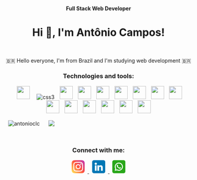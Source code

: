 <h4 align="center">Full Stack Web Developer</h4>
<h1 align="center">Hi 👋, I'm Antônio Campos!</h1>
<br>
<p align="center">🇧🇷 Hello everyone, I'm from Brazil and I'm studying web development 🇧🇷</p>
<h3 align="center">Technologies and tools:</h3>
<p align="center">
  <img width="35" height="35" hspace="10"src="https://cdn.jsdelivr.net/gh/devicons/devicon/icons/git/git-original.svg" />
  <img width="35" height="35" hspace="5"src="https://cdn.jsdelivr.net/gh/devicons/devicon/icons/html5/html5-original.svg" alt="css3" width="40" height="40"/> 
  <img width="35" height="35" hspace="5"src="https://cdn.jsdelivr.net/gh/devicons/devicon/icons/css3/css3-original.svg" />
  <img width="35" height="35" hspace="5"src="https://cdn.jsdelivr.net/gh/devicons/devicon/icons/javascript/javascript-original.svg" />
  <img width="35" height="35" hspace="5"src="https://cdn.jsdelivr.net/gh/devicons/devicon/icons/typescript/typescript-original.svg" />
  <img width="35" height="35" hspace="5"src="https://cdn.jsdelivr.net/gh/devicons/devicon/icons/react/react-original.svg" />
  <img width="35" height="35" hspace="5"src="https://cdn.jsdelivr.net/gh/devicons/devicon/icons/redux/redux-original.svg" />
  <img width="35" height="35" hspace="5"src="https://cdn.jsdelivr.net/gh/devicons/devicon/icons/docker/docker-original.svg" />
  <img width="35" height="35" hspace="5"src="https://cdn.jsdelivr.net/gh/devicons/devicon/icons/mysql/mysql-original-wordmark.svg" />
  <img width="35" height="35" hspace="5"src="https://cdn.jsdelivr.net/gh/devicons/devicon/icons/nodejs/nodejs-original.svg" />
  <img width="35" height="35" hspace="5"src="https://cdn.jsdelivr.net/gh/devicons/devicon/icons/express/express-original.svg" />
  <img width="35" height="35" hspace="5"src="https://cdn.jsdelivr.net/gh/devicons/devicon/icons/sequelize/sequelize-original.svg" />
  <img width="35" height="35" hspace="5"src="https://cdn.jsdelivr.net/gh/devicons/devicon/icons/mongodb/mongodb-original-wordmark.svg" />
  <img width="35" height="35" hspace="5"src="https://cdn.jsdelivr.net/gh/devicons/devicon/icons/jest/jest-plain.svg" />
  <img width="35" height="35" hspace="5"src="https://cdn.jsdelivr.net/gh/devicons/devicon/icons/mocha/mocha-plain.svg" />
</p>
<p>
<img align="center" width="400" hspace="10" src="https://github-readme-stats.vercel.app/api/top-langs?username=antonioclc&show_icons=true&locale=en&layout=compact&theme=dracula" alt="antonioclc" /> 
<img align="center" width="400" hspace="10" src="https://github-readme-stats.vercel.app/api?username=antonioclc&show_icons=true&theme=dracula" />
</p>
<br>
<h3 align="center">Connect with me:</h3>
<p align="center">
  <a href="https://www.instagram.com/toninho_campos99/" target="_blank"   rel="noreferrer">
  <img src=https://github.com/antonioclc/antonioclc/blob/main/logo-instagram-by-www.flaticon.com.png?raw=true alt="instagram" width="35" height="35" hspace="8"/>
  </a>
  <a href="https://www.linkedin.com/in/ant%C3%B4nio-campos/" target="_blank"   rel="noreferrer">
    <img src=https://github.com/antonioclc/antonioclc/blob/main/logo-linkedin-by-www.flaticon.com.png?raw=true alt="instagram" width="35" height="35" hspace="8"/>
  </a>
  <a href="https://www.linkedin.com/in/ant%C3%B4nio-campos/" target="_blank"   rel="noreferrer">
    <img src=https://github.com/antonioclc/antonioclc/blob/main/logo-whatsapp-by-www.flaticon.com.png?raw=true alt="instagram" width="35" height="35" hspace="8"/>
  </a>
</p>   
